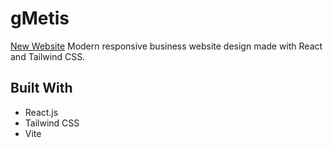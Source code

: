 # gMetis
<a href="https://gmetis.io">New Website</a>
Modern responsive business website design made with React and Tailwind CSS.

## Built With
- React.js
- Tailwind CSS
- Vite
